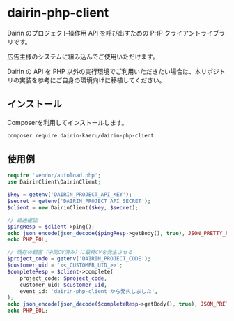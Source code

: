 # dairin-php-client

Dairin のプロジェクト操作用 API を呼び出すための PHP クライアントライブラリです。

広告主様のシステムに組み込んでご使用いただけます。

Dairin の API を PHP 以外の実行環境でご利用いただきたい場合は、本リポジトリの実装を参考にご自身の環境向けに移植してください。

## インストール

Composerを利用してインストールします。

```bash
composer require dairin-kaeru/dairin-php-client
```

## 使用例

```php
require 'vendor/autoload.php';
use DairinClient\DairinClient;

$key = getenv('DAIRIN_PROJECT_API_KEY');
$secret = getenv('DAIRIN_PROJECT_API_SECRET');
$client = new DairinClient($key, $secret);

// 疎通確認
$pingResp = $client->ping();
echo json_encode(json_decode($pingResp->getBody(), true), JSON_PRETTY_PRINT|JSON_UNESCAPED_UNICODE);
echo PHP_EOL;

// 既存の顧客（中間CV済み）に最終CVを発生させる
$project_code = getenv('DAIRIN_PROJECT_CODE');
$customer_uid = '<<_CUSTOMER_UID_>>';
$completeResp = $client->complete(
    project_code: $project_code,
    customer_uid: $customer_uid,
    event_id: 'dairin-php-client から発火しました',
);
echo json_encode(json_decode($completeResp->getBody(), true), JSON_PRETTY_PRINT|JSON_UNESCAPED_UNICODE);
echo PHP_EOL;
```
